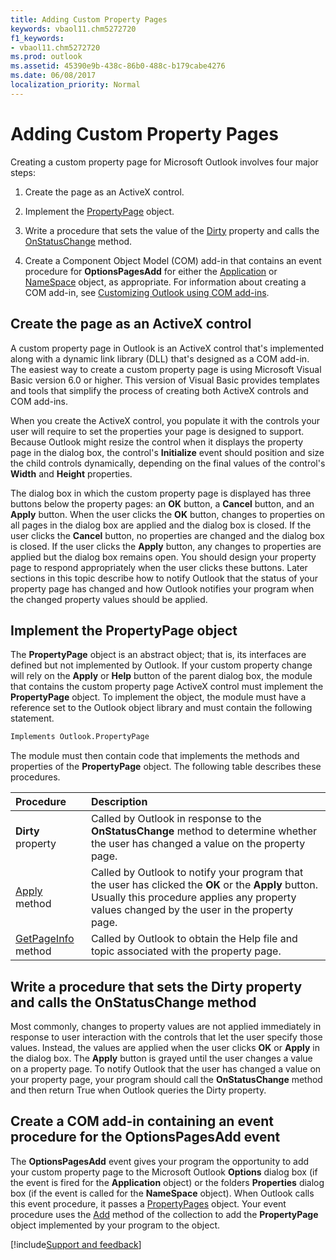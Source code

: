 ```yaml
---
title: Adding Custom Property Pages
keywords: vbaol11.chm5272720
f1_keywords:
- vbaol11.chm5272720
ms.prod: outlook
ms.assetid: 45390e9b-438c-86b0-488c-b179cabe4276
ms.date: 06/08/2017
localization_priority: Normal
---
```



# Adding Custom Property Pages

Creating a custom property page for Microsoft Outlook involves four major steps:


1. Create the page as an ActiveX control.
    
2. Implement the  [PropertyPage](../../../api/Outlook.PropertyPage.md) object.
    
3. Write a procedure that sets the value of the  [Dirty](../../../api/Outlook.PropertyPage.Dirty.md) property and calls the [OnStatusChange](../../../api/Outlook.PropertyPageSite.OnStatusChange.md) method.
    
4. Create a Component Object Model (COM) add-in that contains an event procedure for  **OptionsPagesAdd** for either the [Application](../../../api/Outlook.Application.md) or [NameSpace](../../../api/Outlook.NameSpace.md) object, as appropriate. For information about creating a COM add-in, see [Customizing Outlook using COM add-ins](customizing-outlook-using-com-add-ins.md).
    

## Create the page as an ActiveX control

A custom property page in Outlook is an ActiveX control that's implemented along with a dynamic link library (DLL) that's designed as a COM add-in. The easiest way to create a custom property page is using Microsoft Visual Basic version 6.0 or higher. This version of Visual Basic provides templates and tools that simplify the process of creating both ActiveX controls and COM add-ins.

When you create the ActiveX control, you populate it with the controls your user will require to set the properties your page is designed to support. Because Outlook might resize the control when it displays the property page in the dialog box, the control's  **Initialize** event should position and size the child controls dynamically, depending on the final values of the control's **Width** and **Height** properties.

The dialog box in which the custom property page is displayed has three buttons below the property pages: an  **OK** button, a **Cancel** button, and an **Apply** button. When the user clicks the **OK** button, changes to properties on all pages in the dialog box are applied and the dialog box is closed. If the user clicks the **Cancel** button, no properties are changed and the dialog box is closed. If the user clicks the **Apply** button, any changes to properties are applied but the dialog box remains open. You should design your property page to respond appropriately when the user clicks these buttons. Later sections in this topic describe how to notify Outlook that the status of your property page has changed and how Outlook notifies your program when the changed property values should be applied.

## Implement the PropertyPage object

The  **PropertyPage** object is an abstract object; that is, its interfaces are defined but not implemented by Outlook. If your custom property change will rely on the **Apply** or **Help** button of the parent dialog box, the module that contains the custom property page ActiveX control must implement the **PropertyPage** object. To implement the object, the module must have a reference set to the Outlook object library and must contain the following statement.

```vb
Implements Outlook.PropertyPage
```

The module must then contain code that implements the methods and properties of the  **PropertyPage** object. The following table describes these procedures.

|**Procedure**|**Description**|
|:-----|:-----|
| **Dirty** property|Called by Outlook in response to the  **OnStatusChange** method to determine whether the user has changed a value on the property page.|
| [Apply](../../../api/Outlook.PropertyPage.Apply.md) method|Called by Outlook to notify your program that the user has clicked the  **OK** or the **Apply** button. Usually this procedure applies any property values changed by the user in the property page.|
| [GetPageInfo](../../../api/Outlook.PropertyPage.GetPageInfo.md) method|Called by Outlook to obtain the Help file and topic associated with the property page.|

## Write a procedure that sets the Dirty property and calls the OnStatusChange method

Most commonly, changes to property values are not applied immediately in response to user interaction with the controls that let the user specify those values. Instead, the values are applied when the user clicks  **OK** or **Apply** in the dialog box. The **Apply** button is grayed until the user changes a value on a property page. To notify Outlook that the user has changed a value on your property page, your program should call the **OnStatusChange** method and then return True when Outlook queries the Dirty property.

## Create a COM add-in containing an event procedure for the OptionsPagesAdd event

The  **OptionsPagesAdd** event gives your program the opportunity to add your custom property page to the Microsoft Outlook **Options** dialog box (if the event is fired for the **Application** object) or the folders **Properties** dialog box (if the event is called for the **NameSpace** object). When Outlook calls this event procedure, it passes a [PropertyPages](../../../api/Outlook.PropertyPages.md) object. Your event procedure uses the [Add](../../../api/Outlook.PropertyPages.Add.md) method of the collection to add the **PropertyPage** object implemented by your program to the object.

[!include[Support and feedback](~/includes/feedback-boilerplate.md)]
